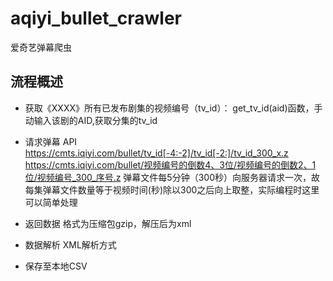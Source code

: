# aqiyi_bullet_crawler
爱奇艺弹幕爬虫

## 流程概述

- 获取《XXXX》所有已发布剧集的视频编号（tv_id）：
get_tv_id(aid)函数，手动输入该剧的AID,获取分集的tv_id

- 请求弹幕 API
https://cmts.iqiyi.com/bullet/tv_id[-4:-2]/tv_id[-2:]/tv_id_300_x.z
https://cmts.iqiyi.com/bullet/视频编号的倒数4、3位/视频编号的倒数2、1位/视频编号_300_序号.z
弹幕文件每5分钟（300秒）向服务器请求一次，故每集弹幕文件数量等于视频时间(秒)除以300之后向上取整，实际编程时这里可以简单处理

- 返回数据
格式为压缩包gzip，解压后为xml

- 数据解析
XML解析方式

- 保存至本地CSV
